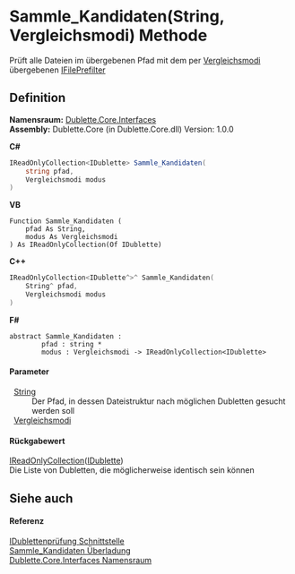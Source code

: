 # Sammle_Kandidaten(String, Vergleichsmodi) Methode


Prüft alle Dateien im übergebenen Pfad mit dem per <a href="9fd18be0-a2ab-2580-dd6d-7ba89b017d19">Vergleichsmodi</a> übergebenen <a href="85d71403-cd59-2093-86d1-420500a9ff09">IFilePrefilter</a>



## Definition
**Namensraum:** <a href="58638396-328c-8342-0d09-e8f5f624b914">Dublette.Core.Interfaces</a>  
**Assembly:** Dublette.Core (in Dublette.Core.dll) Version: 1.0.0

**C#**
``` C#
IReadOnlyCollection<IDublette> Sammle_Kandidaten(
	string pfad,
	Vergleichsmodi modus
)
```
**VB**
``` VB
Function Sammle_Kandidaten ( 
	pfad As String,
	modus As Vergleichsmodi
) As IReadOnlyCollection(Of IDublette)
```
**C++**
``` C++
IReadOnlyCollection<IDublette^>^ Sammle_Kandidaten(
	String^ pfad, 
	Vergleichsmodi modus
)
```
**F#**
``` F#
abstract Sammle_Kandidaten : 
        pfad : string * 
        modus : Vergleichsmodi -> IReadOnlyCollection<IDublette> 
```



#### Parameter
<dl><dt>  <a href="https://learn.microsoft.com/dotnet/api/system.string" target="_blank" rel="noopener noreferrer">String</a></dt><dd>Der Pfad, in dessen Dateistruktur nach möglichen Dubletten gesucht werden soll</dd><dt>  <a href="9fd18be0-a2ab-2580-dd6d-7ba89b017d19">Vergleichsmodi</a></dt><dd /></dl>

#### Rückgabewert
<a href="https://learn.microsoft.com/dotnet/api/system.collections.generic.ireadonlycollection-1" target="_blank" rel="noopener noreferrer">IReadOnlyCollection</a>(<a href="64bf2057-2761-a170-439b-87e17c2dab0c">IDublette</a>)  
Die Liste von Dubletten, die möglicherweise identisch sein können

## Siehe auch


#### Referenz
<a href="680c6881-ffb0-8757-3baa-c8639c75c2a8">IDublettenprüfung Schnittstelle</a>  
<a href="d9d03c01-dd9e-728f-49da-33379b4180ca">Sammle_Kandidaten Überladung</a>  
<a href="58638396-328c-8342-0d09-e8f5f624b914">Dublette.Core.Interfaces Namensraum</a>  
